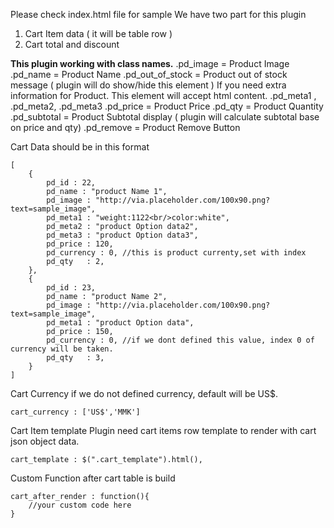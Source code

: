 Please check index.html file for sample
We have two part for this plugin
1) Cart Item data ( it will be table row )
2) Cart total and discount

**This plugin working with class names.**
.pd_image = Product Image
.pd_name = Product Name
.pd_out_of_stock = Product out of stock message ( plugin will do show/hide this element )
If you need extra information for Product. This element will accept html content.
.pd_meta1 , .pd_meta2,  .pd_meta3
.pd_price = Product Price
.pd_qty = Product Quantity
.pd_subtotal = Product Subtotal display ( plugin will calculate subtotal base on price and qty)
.pd_remove = Product Remove Button

Cart Data should be in this format
```
[
	{
		pd_id : 22,
		pd_name : "product Name 1",
		pd_image : "http://via.placeholder.com/100x90.png?text=sample_image",
		pd_meta1 : "weight:1122<br/>color:white",
		pd_meta2 : "product Option data2",
		pd_meta3 : "product Option data3",
		pd_price : 120,
		pd_currency : 0, //this is product currenty,set with index
		pd_qty   : 2,
	},
	{
		pd_id : 23,
		pd_name : "product Name 2",
		pd_image : "http://via.placeholder.com/100x90.png?text=sample_image",
		pd_meta1 : "product Option data",
		pd_price : 150,
		pd_currency : 0, //if we dont defined this value, index 0 of currency will be taken.
		pd_qty   : 3,
	}
]
```

Cart Currency
if we do not defined currency, default will be US$.
```
cart_currency : ['US$','MMK']
```
Cart Item template
Plugin need cart items row template to render with cart json object data.
```
cart_template : $(".cart_template").html(),
```
Custom Function after cart table is build
```
cart_after_render : function(){
	//your custom code here
}
```